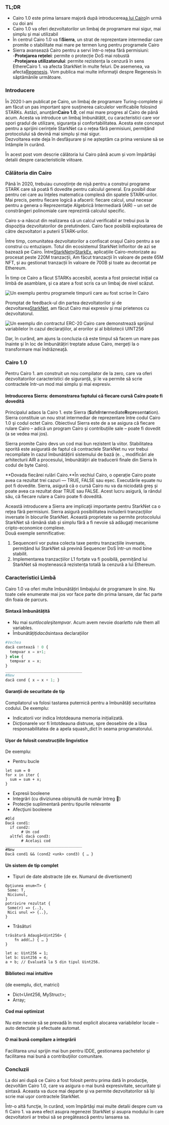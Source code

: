 ### TL;DR

* Cairo 1.0 este prima lansare majoră după introducerea[a lui Cairo](https://medium.com/starkware/hello-cairo-3cb43b13b209)în urmă cu doi ani
* Cairo 1.0 va oferi dezvoltatorilor un limbaj de programare mai sigur, mai simplu și mai utilizabil
* În centrul Cairo 1.0 va fi**Sierra**, un strat de reprezentare intermediar care promite o stabilitate mai mare pe termen lung pentru programele Cairo
* Sierra avansează Cairo pentru a servi într-o rețea fără permisiuni:\
  -**Protejarea rețelei**: permite o protecție DoS mai robustă\
  -**Protejarea utilizatorului**: permite rezistența la cenzură în sens EthereCairo 1. va afecta StarkNet în multe feluri. De asemenea, va afecta[Regenesis](https://medium.com/starkware/regenesis-starknets-no-sweat-state-reset-e296b12b80ae). Vom publica mai multe informaţii despre Regenesis în săptămânile următoare.

### Introducere

În 2020 l-am publicat pe Cairo, un limbaj de programare Turing-complete și am făcut un pas important spre susținerea calculelor verificabile folosind STARKs. Astăzi, anunțăm**Cairo 1.0**, cel mai mare progres al Cairo de până acum. Acesta va introduce un limbaj îmbunătățit, cu caracteristici care vor spori gradul de utilizare, siguranța și confortabilitatea. Acesta este conceput pentru a sprijini cerințele StarkNet ca o rețea fără permisiuni, permițând protocolului să devină mai simplu și mai sigur.\
Dezvoltarea este deja în desfășurare și ne așteptăm ca prima versiune să se întâmple în curând.

În acest post vom descrie călătoria lui Cairo până acum și vom împărtăși detalii despre caracteristicile viitoare.

### Călătoria din Cairo

Până în 2020, trebuiau cunoștințe de nișă pentru a construi programe STARK care să poată fi dovedite pentru calculul general. Era posibil doar pentru cei care au înţeles matematica complexă din spatele STARK-urilor. Mai precis, pentru fiecare logică a afacerii: fiecare calcul, unul necesar pentru a genera o Reprezentaţie Algebrică Intermediară (AIR) – un set de constrângeri polinomiale care reprezintă calculul specific.

Cairo s-a născut din realizarea că un calcul verificabil ar trebui pus la dispoziția dezvoltatorilor de pretutindeni. Cairo face posibilă exploatarea de către dezvoltatori a puterii STARK-urilor.

Între timp, comunitatea dezvoltatorilor a confiscat oraşul Cairo pentru a se construi cu entuziasm. Totul din ecosistemul StarkNet înfloritor de azi se bazează pe Cairo. Între[StarkNet](https://starkware.co/starknet/)și[StarkEx](https://starkware.co/starkex/), aplicațiile Cairo-motorizate au procesat peste 220M tranzacții, Am făcut tranzacții în valoare de peste 65M NFT, și au gestionat tranzacții în valoare de 700B și toate au decontat pe Ethereum.

În timp ce Cairo a făcut STARKs accesibil, acesta a fost proiectat inițial ca limbă de asamblare, și ca atare a fost scris ca un limbaj de nivel scăzut.

![Un exemplu pentru programele timpurii care au fost scrise în Cairo](/assets/cairocode_01.png "Un exemplu pentru programele timpurii care au fost scrise în Cairo")

Promptat de feedback-ul din partea dezvoltatorilor și de dezvoltarea[StarkNet](https://starkware.co/starknet/), am făcut Cairo mai expresiv și mai prietenos cu dezvoltatorul.

![Un exemplu din contractul ERC-20 Cairo care demonstrează sprijinul variabilelor în cazul declarațiilor, al erorilor și al bibliotecii UINT256](/assets/cairocode_02.png "Un exemplu din contractul ERC-20 Cairo care demonstrează sprijinul variabilelor în cazul declarațiilor, al erorilor și al bibliotecii UINT256")

Dar, în curând, am ajuns la concluzia că este timpul să facem un mare pas înainte şi în loc de îmbunătățiri treptate aduse Cairo, mergeți la o transformare mai îndrăzneață.

### Cairo 1.0

Pentru Cairo 1. am construit un nou compilator de la zero, care va oferi dezvoltatorilor caracteristici de siguranță, și le va permite să scrie contractele într-un mod mai simplu și mai expresiv.

#### Introducerea Sierra: demonstrarea faptului că fiecare cursă Cairo poate fi dovedită

Principalul adaos la Cairo 1. este Sierra (**S**afe**I**nt**e**rmediate**R**ep**r**esent**a**tion). Sierra constituie un nou strat intermediar de reprezentare între codul Cairo 1.0 şi codul octet Cairo. Obiectivul Sierra este de a se asigura că fiecare rulare Cairo – adică un program Cairo și contribuțiile sale – poate fi dovedit (a se vedea mai jos).

Sierra promite Cairo devs un cod mai bun rezistent la viitor. Stabilitatea sporită este asigurată de faptul că contractele StarkNet nu vor trebui recompilate în cazul îmbunătățirii sistemului de bază (e. ., modificări ale arhitecturii AIR a procesului, îmbunătăţiri ale traducerii finale din Sierra în codul de byte Cairo).

**Dovada fiecărei rulări Cairo.**În vechiul Cairo, o operație Cairo poate avea ca rezultat trei cazuri — TRUE, FALSE sau eșec. Executările eșuate nu pot fi dovedite. Sierra, asigură că o cursă Cairo nu va da niciodată greș și poate avea ca rezultat doar TRUE sau FALSE. Acest lucru asigură, la rândul său, că fiecare rulare a Cairo poate fi dovedită.

Această introducere a Sierra are implicaţii importante pentru StarkNet ca o reţea fără permisiuni. Sierra asigură posibilitatea includerii tranzacţiilor inversate în blocurile StarkNet. Această proprietate va permite protocolului StarkNet să rămână slab și simplu fără a fi nevoie să adăugați mecanisme cripto-economice complexe.\
Două exemple semnificative:

1. Sequencerii vor putea colecta taxe pentru tranzacțiile inversate, permițând lui StarkNet să prevină Sequencer DoS într-un mod bine stabilit.
2. Implementarea tranzacțiilor L1 forțate va fi posibilă, permițând lui StarkNet să moștenească rezistența totală la cenzură a lui Ethereum.

### **Caracteristici Limbă**

Cairo 1.0 va oferi multe îmbunătățiri limbajului de programare în sine. Nu toate cele enumerate mai jos vor face parte din prima lansare, dar fac parte din foaia de parcurs.

#### **Sintaxă îmbunătățită**

* Nu mai sunt*locale*şi*tempvar*. Acum avem nevoie doar*let*to rule them all variables.
* Îmbunătățiți*dacă*sintaxa declarațiilor

```python
#Vechea
dacă contează ! 0 {
  tempvar x = x+1;
} else {
  tempvar x = x;
}
__________________________________
#New
dacă cond { x = x + 1; }
```

#### **Garanții de securitate de tip**

Compilatorul va folosi tastarea puternică pentru a îmbunătăți securitatea codului. De exemplu:

* Indicatorii vor indica întotdeauna memoria inițializată.
* Dicţionarele vor fi întotdeauna distruse, spre deosebire de a lăsa responsabilitatea de a apela squash_dict în seama programatorului.

#### **Ușor de folosit construcțiile lingvistice**

De exemplu:

* Pentru bucle

```
let sum = 0
for x in iter {
  sum = sum + x;
}
```

* Expresii booleene
* Integrări (cu diviziunea obișnuită de număr întreg 👯)
* Protecție suplimentară pentru tipurile relevante
* Afecţiuni booleene

```
#Old
Dacă cond1:
  if cond2:
       # Un cod
  altfel dacă cond3:
       # Același cod
__________________________________
#New
Dacă cond1 && (cond2 <unk> cond3) { … }
```

#### **Un sistem de tip complet**

* Tipuri de date abstracte (de ex. Numarul de divertisment)

```
Opţiunea enum<T> {
 Some: T,
 Niciunul,
}
potrivire rezultat {
 Some(r) => {..},
 Nici unul => {..},
}
```

* Trăsături

```
trăsătură Adaugă<Uint256> {
    fn add(…) { … }
}

let a: Uint256 = 1;
let b: Uint256 = 4;
a + b; // Evaluată la 5 din tipul Uint256.
```

#### **Biblioteci mai intuitive**

(de exemplu, dict, matrici)

* Dict<Uint256, MyStruct>;
* Array<MyOtherStruct>;

#### **Cod mai optimizat**

Nu este nevoie să se prevadă în mod explicit alocarea variabilelor locale – auto detectate și efectuate automat.

#### **O mai bună compilare a integrării**

Facilitarea unui sprijin mai bun pentru IDDE, gestionarea pachetelor şi facilitarea mai bună a contribuţiilor comunitare.

### **Concluzii**

La doi ani după ce Cairo a fost folosit pentru prima dată în producţie, dezvoltăm Cairo 1.0, care va asigura o mai bună expresivitate, securitate şi sintaxă. Aceasta va duce mai departe şi va permite dezvoltatorilor să îşi scrie mai uşor contractele StarkNet.

Într-o altă funcţie, în curând, vom împărtăşi mai multe detalii despre cum va fi Cairo 1. va avea efect asupra regenezei StarkNet și asupra modului în care dezvoltatorii ar trebui să se pregătească pentru lansarea sa.